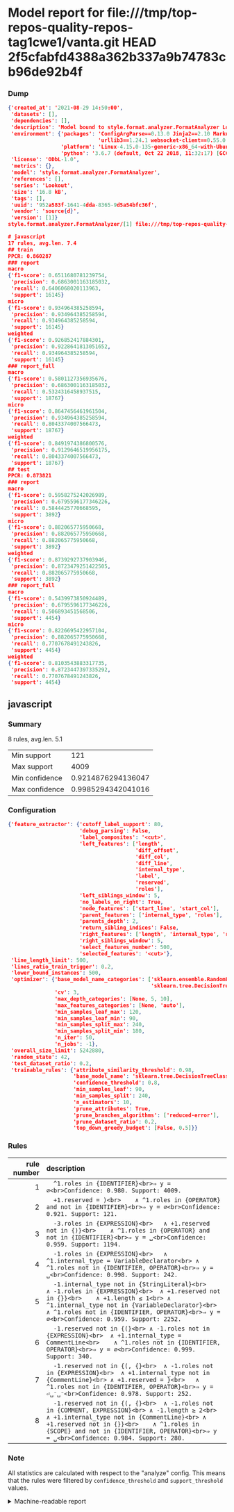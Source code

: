 # Model report for file:///tmp/top-repos-quality-repos-tag1cwe1/vanta.git HEAD 2f5cfabfd4388a362b337a9b74783cb96de92b4f

### Dump

```json
{'created_at': '2021-08-29 14:50:00',
 'datasets': [],
 'dependencies': [],
 'description': 'Model bound to style.format.analyzer.FormatAnalyzer Lookout analyzer.',
 'environment': {'packages': 'ConfigArgParse==0.13.0 Jinja2==2.10 MarkupSafe==1.1.1 PyStemmer==1.3.0 PyYAML==5.1 Pympler==0.5 SQLAlchemy==1.2.10 SQLAlchemy-Utils==0.33.3 asdf==2.3.2 bblfsh==2.12.7 boto==2.49.0 boto3==1.9.130 botocore==1.12.130 cachetools==2.0.1 certifi==2019.3.9 chardet==3.0.4 clint==0.5.1 docker==3.7.0 docker-pycreds==0.4.0 dulwich==0.19.11 grpcio==1.19.0 grpcio-tools==1.19.0 humanfriendly==4.16.1 humanize==0.5.1 idna==2.8 jmespath==0.9.4 jsonschema==2.6.0 lookout-sdk==0.4.1 lookout-sdk-ml==0.19.0 lookout-style==0.2.0 lz4==2.1.6 modelforge==0.12.1 numpy==1.16.2 packaging==19.0 pandas==0.22.0 pip==19.0.3 protobuf==3.7.0 psycopg2-binary==2.7.5 pygtrie==2.3 pyparsing==2.3.1 python-dateutil==2.8.0 python-igraph==0.7.1.post6 pytz==2019.1 requests==2.21.0 requirements-parser==0.2.0 scikit-learn==0.20.1 scikit-optimize==0.5.2 scipy==1.2.1 semantic-version==2.6.0 setuptools==40.8.0 six==1.12.0 smart-open==1.8.1 sourced-ml==0.8.2 spdx==2.5.0 stringcase==1.2.0 tabulate==0.8.2 tqdm==4.31.1 '
                             'urllib3==1.24.1 websocket-client==0.55.0 xxhash==1.3.0',
                 'platform': 'Linux-4.15.0-135-generic-x86_64-with-Ubuntu-18.04-bionic',
                 'python': '3.6.7 (default, Oct 22 2018, 11:32:17) [GCC 8.2.0]'},
 'license': 'ODbL-1.0',
 'metrics': {},
 'model': 'style.format.analyzer.FormatAnalyzer',
 'references': [],
 'series': 'Lookout',
 'size': '16.8 kB',
 'tags': [],
 'uuid': '952a583f-1641-4dda-8365-9d5a54bfc36f',
 'vendor': 'source{d}',
 'version': [1]}
style.format.analyzer.FormatAnalyzer/[1] file:///tmp/top-repos-quality-repos-tag1cwe1/vanta.git 2f5cfabfd4388a362b337a9b74783cb96de92b4f

# javascript
17 rules, avg.len. 7.4
## train
PPCR: 0.860287
### report
macro
{'f1-score': 0.6511680781239754,
 'precision': 0.6863001163185032,
 'recall': 0.6406068020113963,
 'support': 16145}
micro
{'f1-score': 0.934964385258594,
 'precision': 0.934964385258594,
 'recall': 0.934964385258594,
 'support': 16145}
weighted
{'f1-score': 0.926852417884301,
 'precision': 0.9228641813051652,
 'recall': 0.934964385258594,
 'support': 16145}
### report_full
macro
{'f1-score': 0.5801127356935676,
 'precision': 0.6863001163185032,
 'recall': 0.5324316458937515,
 'support': 18767}
micro
{'f1-score': 0.8647456461961504,
 'precision': 0.934964385258594,
 'recall': 0.8043374007566473,
 'support': 18767}
weighted
{'f1-score': 0.8491974386800576,
 'precision': 0.9129646519956175,
 'recall': 0.8043374007566473,
 'support': 18767}
## test
PPCR: 0.873821
### report
macro
{'f1-score': 0.5958275242026989,
 'precision': 0.6795596177346226,
 'recall': 0.5844425770668595,
 'support': 3892}
micro
{'f1-score': 0.882065775950668,
 'precision': 0.882065775950668,
 'recall': 0.882065775950668,
 'support': 3892}
weighted
{'f1-score': 0.8739292737903946,
 'precision': 0.8723479251422505,
 'recall': 0.882065775950668,
 'support': 3892}
### report_full
macro
{'f1-score': 0.5439973850924489,
 'precision': 0.6795596177346226,
 'recall': 0.506893451568506,
 'support': 4454}
micro
{'f1-score': 0.8226695422957104,
 'precision': 0.882065775950668,
 'recall': 0.7707678491243826,
 'support': 4454}
weighted
{'f1-score': 0.8103543883317735,
 'precision': 0.8723447397335292,
 'recall': 0.7707678491243826,
 'support': 4454}
```

## javascript
### Summary
8 rules, avg.len. 5.1

| | |
|-|-|
|Min support|121|
|Max support|4009|
|Min confidence|0.9214876294136047|
|Max confidence|0.9985294342041016|

### Configuration

```json
{'feature_extractor': {'cutoff_label_support': 80,
                       'debug_parsing': False,
                       'label_composites': '<cut>',
                       'left_features': ['length',
                                         'diff_offset',
                                         'diff_col',
                                         'diff_line',
                                         'internal_type',
                                         'label',
                                         'reserved',
                                         'roles'],
                       'left_siblings_window': 5,
                       'no_labels_on_right': True,
                       'node_features': ['start_line', 'start_col'],
                       'parent_features': ['internal_type', 'roles'],
                       'parents_depth': 2,
                       'return_sibling_indices': False,
                       'right_features': ['length', 'internal_type', 'reserved', 'roles'],
                       'right_siblings_window': 5,
                       'select_features_number': 500,
                       'selected_features': '<cut>'},
 'line_length_limit': 500,
 'lines_ratio_train_trigger': 0.2,
 'lower_bound_instances': 500,
 'optimizer': {'base_model_name_categories': ['sklearn.ensemble.RandomForestClassifier',
                                              'sklearn.tree.DecisionTreeClassifier'],
               'cv': 3,
               'max_depth_categories': [None, 5, 10],
               'max_features_categories': [None, 'auto'],
               'min_samples_leaf_max': 120,
               'min_samples_leaf_min': 90,
               'min_samples_split_max': 240,
               'min_samples_split_min': 180,
               'n_iter': 50,
               'n_jobs': -1},
 'overall_size_limit': 5242880,
 'random_state': 42,
 'test_dataset_ratio': 0.2,
 'trainable_rules': {'attribute_similarity_threshold': 0.98,
                     'base_model_name': 'sklearn.tree.DecisionTreeClassifier',
                     'confidence_threshold': 0.8,
                     'min_samples_leaf': 90,
                     'min_samples_split': 240,
                     'n_estimators': 10,
                     'prune_attributes': True,
                     'prune_branches_algorithms': ['reduced-error'],
                     'prune_dataset_ratio': 0.2,
                     'top_down_greedy_budget': [False, 0.5]}}
```

### Rules

| rule number | description |
|----:|:-----|
| 1 | `  ^1.roles in {IDENTIFIER}<br>⇒ y = ∅<br>Confidence: 0.980. Support: 4009.` |
| 2 | `  +1.reserved = )<br>	∧ ^1.roles in {OPERATOR} and not in {IDENTIFIER}<br>⇒ y = ∅<br>Confidence: 0.921. Support: 121.` |
| 3 | `  -3.roles in {EXPRESSION}<br>	∧ +1.reserved not in {)}<br>	∧ ^1.roles in {OPERATOR} and not in {IDENTIFIER}<br>⇒ y = ␣<br>Confidence: 0.959. Support: 1194.` |
| 4 | `  -1.roles in {EXPRESSION}<br>	∧ ^1.internal_type = VariableDeclarator<br>	∧ ^1.roles not in {IDENTIFIER, OPERATOR}<br>⇒ y = ␣<br>Confidence: 0.998. Support: 242.` |
| 5 | `  -1.internal_type not in {StringLiteral}<br>	∧ -1.roles in {EXPRESSION}<br>	∧ +1.reserved not in {}}<br>	∧ +1.length ≤ 1<br>	∧ ^1.internal_type not in {VariableDeclarator}<br>	∧ ^1.roles not in {IDENTIFIER, OPERATOR}<br>⇒ y = ∅<br>Confidence: 0.959. Support: 2252.` |
| 6 | `  -1.reserved not in {(}<br>	∧ -1.roles not in {EXPRESSION}<br>	∧ +1.internal_type = CommentLine<br>	∧ ^1.roles not in {IDENTIFIER, OPERATOR}<br>⇒ y = ∅<br>Confidence: 0.999. Support: 340.` |
| 7 | `  -1.reserved not in {(, {}<br>	∧ -1.roles not in {EXPRESSION}<br>	∧ +1.internal_type not in {CommentLine}<br>	∧ +1.reserved = }<br>	∧ ^1.roles not in {IDENTIFIER, OPERATOR}<br>⇒ y = ⏎␣⁻␣⁻<br>Confidence: 0.978. Support: 252.` |
| 8 | `  -1.reserved not in {(, {}<br>	∧ -1.roles not in {COMMENT, EXPRESSION}<br>	∧ -1.length ≥ 2<br>	∧ +1.internal_type not in {CommentLine}<br>	∧ +1.reserved not in {}}<br>	∧ ^1.roles in {SCOPE} and not in {IDENTIFIER, OPERATOR}<br>⇒ y = ␣<br>Confidence: 0.984. Support: 280.` |

### Note
All statistics are calculated with respect to the "analyze" config. This means that the rules were filtered by
`confidence_threshold` and `support_threshold` values.

<details>
    <summary>Machine-readable report</summary>
```json
{"javascript": {"avg_rule_len": 5.125, "max_conf": 0.9985294342041016, "max_support": 4009, "min_conf": 0.9214876294136047, "min_support": 121, "num_rules": 8}}
```
</details>
